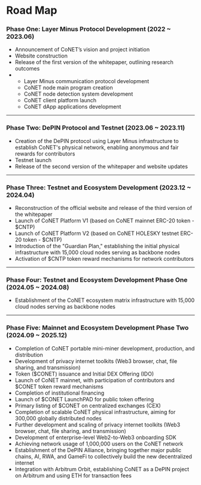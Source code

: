 # Road Map

### Phase One: Layer Minus Protocol Development (2022 \~ 2023.06)

* Announcement of CoNET’s vision and project initiation
* Website construction
* Release of the first version of the whitepaper, outlining research outcomes
*
  * Layer Minus communication protocol development
  * CoNET node main program creation
  * CoNET node detection system development
  * CoNET client platform launch
  * CoNET dApp applications development

***

### Phase Two: DePIN Protocol and Testnet (2023.06 \~ 2023.11)

* Creation of the DePIN protocol using Layer Minus infrastructure to establish CoNET's physical network, enabling anonymous and fair rewards for contributors
* Testnet launch
* Release of the second version of the whitepaper and website updates

***

### Phase Three: Testnet and Ecosystem Development (2023.12 \~ 2024.04)

* Reconstruction of the official website and release of the third version of the whitepaper
* Launch of CoNET Platform V1 (based on CoNET mainnet ERC-20 token - $CNTP)
* Launch of CoNET Platform V2 (based on CoNET HOLESKY testnet ERC-20 token - $CNTP)
* Introduction of the "Guardian Plan," establishing the initial physical infrastructure with 15,000 cloud nodes serving as backbone nodes
* Activation of $CNTP token reward mechanisms for network contributors



***

### Phase Four: Testnet and Ecosystem Development Phase One (2024.05 \~ 2024.08)

* Establishment of the CoNET ecosystem matrix infrastructure with 15,000 cloud nodes serving as backbone nodes

***

### Phase Five: Mainnet and Ecosystem Development Phase Two (2024.09 \~ 2025.12)

* Completion of CoNET portable mini-miner development, production, and distribution
* Development of privacy internet toolkits (Web3 browser, chat, file sharing, and transmission)
* Token ($CONET) issuance and Initial DEX Offering (IDO)
* Launch of CoNET mainnet, with participation of contributors and $CONET token reward mechanisms
* Completion of institutional financing
* Launch of $CONET LaunchPAD for public token offering
* Primary listing of $CONET on centralized exchanges (CEX)
* Completion of scalable CoNET physical infrastructure, aiming for 300,000 globally distributed nodes
* Further development and scaling of privacy internet toolkits (Web3 browser, chat, file sharing, and transmission)
* Development of enterprise-level Web2-to-Web3 onboarding SDK
* Achieving network usage of 1,000,000 users on the CoNET network
* Establishment of the DePIN Alliance, bringing together major public chains, AI, RWA, and GameFi to collectively build the new decentralized internet
* Integration with Arbitrum Orbit, establishing CoNET as a DePIN project on Arbitrum and using ETH for transaction fees

